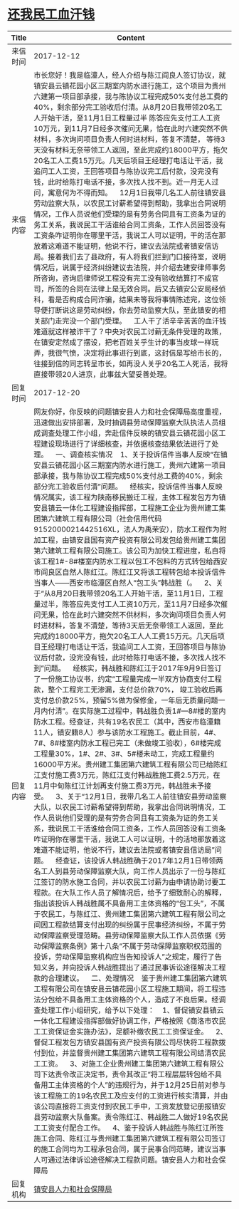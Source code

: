 # <a href="http://www.shangluo.gov.cn/zmhd/ldxxxx.jsp?urltype=leadermail.LeaderMailContentUrl&wbtreeid=1112&leadermailid=4472">还我民工血汗钱</a>
| Title |                                                                                                                                                                                                                                                                                                                                                                                                                                                                                                                                                                                                                                                                                                                                                                                                                                                                                                                                                                                                                                Content                                                                                                                                                                                                                                                                                                                                                                                                                                                                                                                                                                                                                                                                                                                                                                                                                                                                                                                                                                                                                                 |
|:-----:|------------------------------------------------------------------------------------------------------------------------------------------------------------------------------------------------------------------------------------------------------------------------------------------------------------------------------------------------------------------------------------------------------------------------------------------------------------------------------------------------------------------------------------------------------------------------------------------------------------------------------------------------------------------------------------------------------------------------------------------------------------------------------------------------------------------------------------------------------------------------------------------------------------------------------------------------------------------------------------------------------------------------------------------------------------------------------------------------------------------------------------------------------------------------------------------------------------------------------------------------------------------------------------------------------------------------------------------------------------------------------------------------------------------------------------------------------------------------------------------------------------------------------------------------------------------------------------------------------------------------------------------------------------------------------------------------------------------------------------------------------------------------------------------------------------------------------------------------------------------------------------------------------------------------------------------------------------------------------------------------------------------------------------------------------------------------|
| 来信时间  | 2017-12-12                                                                                                                                                                                                                                                                                                                                                                                                                                                                                                                                                                                                                                                                                                                                                                                                                                                                                                                                                                                                                                                                                                                                                                                                                                                                                                                                                                                                                                                                                                                                                                                                                                                                                                                                                                                                                                                                                                                                                                                                                                                             |
| 来信内容  | 市长您好！我是临潼人，经人介绍与陈江阎良人签订协议，就镇安县云镇花园小区三期室内防水进行施工，这个项目为贵州六建第一项目部承接，我与陈协议工程完成50%支付总工费的40%，剩余部分完工验收后付清。从8月20日我带领20名工人开始干活，至11月1日工程量过半 陈答应先支付工人工资10万元，到11月7日经多次催问无果，恰在此时六建突然不供材料，多次询问项目负责人何时进材料，答复不清楚， 等待3天没有材料无奈带领工人返回，至此完成约18000平方，拖欠20名工人工费15万元。几天后项目王经理打电话让干活，我追问工人工资，王回答项目与陈协议完工后付款，没完没有钱，此时给陈打电话不接，多次找人找不到。近一月无人过问，寓意何为不得而知。    12月1日我带几名工人前往镇安县劳动监察大队，以农民工讨薪希望得到帮助，我拿出合同说明情况，工作人员说他们受理的是有劳务合同且有工资条为证的务工关系，我说民工干活谁给合同工资条，工作人员回答没有工资条咋证明你在哪里干活，我说工人可以证明，干的活在那放着这难道不能证明，他说不行，建议去法院或者镇安信访局。接着我们去了县政府，有人将我们拦到门口接待室，说明情况后，说属于经济纠纷建议去法院，并介绍去建安律师事务所咨询，咨询后律师说工程没有完工没有验收结算打不成官司，所签的合同在法律上是无效合同。后又去镇安公安局经侦科，看是否构成合同诈骗，结果未等我将事情陈述完，这位领导便打断说这是劳动纠纷，你去劳动监察大队，至此镇安的相关部门走完没一个部门受理。    工人干了活辛辛苦苦的血汗钱难道就这样被诈干了？中央对农民工讨薪无条件受理的政策，在镇安定然成了摆设，把老百姓关乎生计的事当皮球一样玩弄，我很气愤，决定将此事进行到底，这封信是写给市长的，往接到信的同志转呈市长，如再没人关乎20名工人死活，我将直接带领20人进京，此事兹大望妥善处理。                                                                                                                                                                                                                                                                                                                                                                                                                                                                                                                                                                                                                                                                                                                                                                                                                                                                                                                                                                                                                                                                                                                                                                                                                                                  |
| 回复时间  | 2017-12-20                                                                                                                                                                                                                                                                                                                                                                                                                                                                                                                                                                                                                                                                                                                                                                                                                                                                                                                                                                                                                                                                                                                                                                                                                                                                                                                                                                                                                                                                                                                                                                                                                                                                                                                                                                                                                                                                                                                                                                                                                                                             |
| 回复内容  | 网友你好，你反映的问题镇安县人力和社会保障局高度重视，迅速做出安排部署，及时抽调县劳动保障监察大队执法人员组成调查处理工作小组，奔赴信件反映的镇安县云镇花园小区工程建设现场进行了详细核查，并依据核查结果依法进行了处理。    一、调查核实情况    1、关于投诉信件当事人反映“在镇安县云镇花园小区三期室内防水进行施工，贵州六建第一项目部承接，我与陈协议工程完成50%支付总工费的40%，剩余部分完工验收后付清”问题。    经核实，投诉信件当事人反映情况属实，该工程为陕南移民搬迁工程，主体工程发包方为镇安县镇云一体化工程建设指挥部，工程施工企业为贵州建工集团第六建筑工程有限公司（社会信用代码9152000021442516XL，法人为禹荣安），防水工程作为附加工程，由镇安县国有资产投资有限公司发包给贵州建工集团第六建筑工程有限公司施工。该公司为加快工程进度，私自将该工程1#-8#楼室内防水工程以包工不包料的方式转包给西安市阎良区自然人陈红江。陈红江又将该工程转包给本投诉信件当事人——西安市临潼区自然人“包工头”韩战胜（。    2、关于“从8月20日我带领20名工人开始干活，至11月1日，工程量过半，陈答应先支付工人工资10万元，至11月7日经多次催问无果，恰在此时六建突然不供材料，多次询问项目负责人何时进材料，答复不清楚，等待3天后无奈带领工人返回，至此完成约18000平方，拖欠20名工人人工费15万元。几天后项目王经理打电话让干活，我追问工人工资，王回答项目与陈协议后付款，没完没有钱，此时给陈打电话不接，多次找人找不到”问题。    经核实，韩战胜和陈红江于2017年9月9日签订了一份施工协议书，约定“工程量完成一半双方协商支付工程款，整个工程完工无渗漏，支付总价款70%， 竣工验收后再支付总价款25%，预留5%做为保修金，一年后无质量问题一月内付清”。在实际施工过程中，韩战胜负责1#—8#楼的室内防水工程。经查证，共有19名农民工（其中，西安市临潼籍11人，镇安籍8人）参与该防水工程施工。截止目前，4#、7#、8#楼室内防水工程已完工（未做竣工验收），6#楼完成工程量30%，1#、2#、3#、5#楼未动工，完成工程量约16000平方米。贵州建工集团第六建筑工程有限公司已给陈红江支付施工费3万元，陈红江支付韩战胜施工费2.5万元，在11月中旬陈红江计划再支付施工费3万元，韩战胜未予接受。    3、关于“12月1日，我带几名工人前往镇安县劳动监察大队，以农民工讨薪希望得到帮助，我拿出合同说明情况，工作人员说他们受理的是有劳务合同且有工资条为证的务工关系，我说民工干活谁给合同工资条，工作人员回答没有工资条咋证明你在哪里干活，我说工人可以证明，十的活地那放着这难道不能证明，他说不行，建议去法院或者镇安县信访局”问题。    经查证，该投诉人韩战胜确于2017年12月1日带领两名工人到县劳动保障监察大队，向工作人员出示了一份与陈红江签订的防水施工合同，并以农民工讨薪为由申请协助讨要工程款。在大队工作人员了解情况后，给予了细致耐心的解释，指出该投诉人韩战胜属不具备用工主体资格的“包工头”，不属于农民工，与陈红江、贵州建工集团第六建筑工程有限公司之间因工程款结算支付出现的纠纷属于民事经济纠纷，不属于劳动保障监察受理范畴。县劳动保障监察大队工作人员依据《劳动保障监察条例》第十八条“不属于劳动保障监察职权范围的投诉，劳动保障监察机构应当告知投诉人”之规定，履行了告知义务，并向投诉人韩战胜提出了通过民事诉讼途径解决工程款的合理建议。    二、处理情况    鉴于贵州建工集团第六建筑工程有限公司在镇安县云镇花园小区工程施工期间，将工程违法分包给不具备用工主体资格的个人，造成了不良后果。经调查处理工作小组研究，给予以下处理：    1、督促镇安县镇云一体化工程建设指挥部做好协调工作，严格按照《商洛市农民工工资保证金实施办法》，足额补缴农民工工资保证金。    2、督促工程发包方镇安县国有资产投资有限公司尽快将工程款拨付到位，并监督贵州建工集团第六建筑工程有限公司结清农民工工资。    3、对施工企业贵州建工集团第六建筑工程有限公司下达责令改正决定书，责令其改正“将工程层层转包给不具备用工主体资格的个人”的违规行为，并于12月25日前对参与该工程施工的19名农民工及应支付的工资进行核实清算，并由该公司直接将工资支付到农民工手中，工资发放登记册报镇安县劳动监察大队备案。责令陈红江、韩战胜二人做好19名农民工工资支付配合工作。    4、鉴于投诉人韩战胜与陈红江所签施工合同、陈红江与贵州建工集团第六建筑工程有限公司签订的施工合同均为工程承包合同，属于民事合同范畴，建议当事人可通过法律诉讼途径解决工程款问题。镇安县人力和社会保障局 |
| 回复机构  | <a href="../../category/agencies/镇安县人力和社会保障局.md">镇安县人力和社会保障局</a>                                                                                                                                                                                                                                                                                                                                                                                                                                                                                                                                                                                                                                                                                                                                                                                                                                                                                                                                                                                                                                                                                                                                                                                                                                                                                                                                                                                                                                                                                                                                                                                                                                                                                                                                                                                                                                                                                                                                                                                                       |